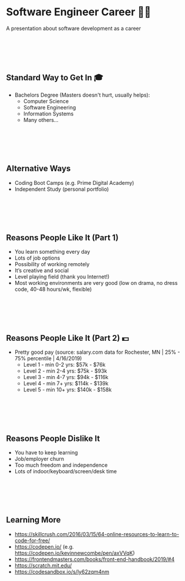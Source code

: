 # Software Engineer Career 👩‍💻
A presentation about software development as a career

<br/><br/><br/><br/>

## Standard Way to Get In 🎓
- Bachelors Degree (Masters doesn't hurt, usually helps):
  - Computer Science
  - Software Engineering
  - Information Systems
  - Many others...

<br/><br/><br/><br/>

## Alternative Ways
- Coding Boot Camps (e.g. Prime Digital Academy)
- Independent Study (personal portfolio)

<br/><br/><br/><br/>

## Reasons People Like It (Part 1)
- You learn something every day
- Lots of job options
- Possibility of working remotely
- It’s creative and social
- Level playing field (thank you Internet!)
- Most working environments are very good (low on drama, no dress code, 40-48 hours/wk, flexible)

<br/><br/><br/><br/>

## Reasons People Like It (Part 2) 💵
- Pretty good pay (source: salary.com data for Rochester, MN | 25% - 75% percentile | 4/16/2019)
  - Level 1 - min 0-2 yrs: $57k - $76k
  - Level 2 - min 2-4 yrs: $75k - $93k
  - Level 3 - min 4-7 yrs: $94k - $116k
  - Level 4 - min 7+  yrs: $114k - $139k
  - Level 5 - min 10+ yrs: $140k - $158k

<br/><br/><br/><br/>

## Reasons People Dislike It
- You have to keep learning
- Job/employer churn
- Too much freedom and independence
- Lots of indoor/keyboard/screen/desk time

<br/><br/><br/><br/>

## Learning More
- https://skillcrush.com/2016/03/15/64-online-resources-to-learn-to-code-for-free/
- https://codepen.io/ (e.g. https://codepen.io/kevinnewcombe/pen/axVVqK)
- https://frontendmasters.com/books/front-end-handbook/2019/#4
- https://scratch.mit.edu/
- https://codesandbox.io/s/ly62zqm4nm
